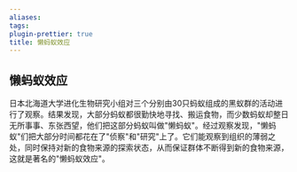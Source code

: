 ```yaml
---
aliases: 
tags: 
plugin-prettier: true
title: 懒蚂蚁效应
---
```

## 懒蚂蚁效应

日本北海道大学进化生物研究小组对三个分别由30只蚂蚁组成的黑蚁群的活动进行了观察。结果发现，大部分蚂蚁都很勤快地寻找、搬运食物，而少数蚂蚁却整日无所事事、东张西望，他们把这部分蚂蚁叫做"懒蚂蚁"。经过观察发现，"懒蚂蚁"们把大部分时间都花在了"侦察"和"研究"上了。它们能观察到组织的薄弱之处，同时保持对新的食物来源的探索状态，从而保证群体不断得到新的食物来源，这就是著名的"懒蚂蚁效应"。
